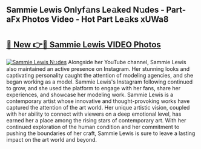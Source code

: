 ## Sammie Lewis Onlyf𝚊ns Le𝚊ked N𝚞des - Part-aFx Photos Video - Hot Part Le𝚊ks xUWa8

# <h2><a href="http://ab85670.deff.icu/?id=Sammie+Lewis">🔗 New 👉🔴 Sammie Lewis VIDEO Photos</a></h2>

[![Sammie Lewis N𝚞des](https://i.imgur.com/rIISA9y.gif)](http://ab85670.deff.icu/?id=Sammie+Lewis)
Alongside her YouTube channel, Sammie Lewis also maintained an active presence on Instagram. Her stunning looks and captivating personality caught the attention of modeling agencies, and she began working as a model. Sammie Lewis's Instagram following continued to grow, and she used the platform to engage with her fans, share her experiences, and showcase her modeling work. Sammie Lewis is a contemporary artist whose innovative and thought-provoking works have captured the attention of the art world. Her unique artistic vision, coupled with her ability to connect with viewers on a deep emotional level, has earned her a place among the rising stars of contemporary art. With her continued exploration of the human condition and her commitment to pushing the boundaries of her craft, Sammie Lewis is sure to leave a lasting impact on the art world and beyond.
